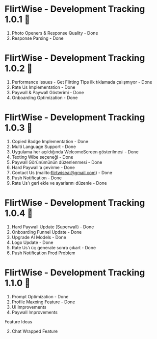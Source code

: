 # FlirtWise - Development Tracking 1.0.1 🎯

1. Photo Openers & Response Quality - Done
2. Response Parsing - Done

# FlirtWise - Development Tracking 1.0.2 🎯

1. Performance Issues - Get Flirting Tips ilk tıklamada çalışmıyor - Done
2. Rate Us Implementation - Done
3. Paywall & Paywall Gösterimi - Done
4. Onboarding Optimization - Done

# FlirtWise - Development Tracking 1.0.3 🎯

1. Copied Badge Implementation - Done
2. Multi Language Support - Done
3. Uygulama her açıldığında WelcomeScreen gösterilmesi - Done
4. Texting Wibe seçeneği - Done
5. Paywall Görünümünün düzenlenmesi - Done
6. Hard Paywall'a çevirme - Done
7. Contact Us (mailto:flirtwiseai@gmail.com) - Done
8. Push Notification - Done
9. Rate Us'ı geri ekle ve ayarlarını düzenle - Done

# FlirtWise - Development Tracking 1.0.4 🎯

1. Hard Paywall Update (Superwall) - Done
2. Onboarding Funnel Update - Done
3. Upgrade AI Models - Done
4. Logo Update - Done
5. Rate Us'ı üç generate sonra çıkart - Done
6. Push Notification Prod Problem

# FlirtWise - Development Tracking 1.1.0 🎯

1. Prompt Optimization - Done
2. Profile Maxxing Feature - Done
3. UI Improvements
4. Paywall Improvements

Feature Ideas

2. Chat Wrapped Feature
